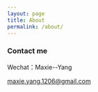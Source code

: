 ```yaml
---
layout: page
title: About
permalink: /about/
---
```








### Contact me
Wechat：Maxie--Yang

[maxie.yang.1206@gmail.com](mailto:maxie.yang.1206@gmail.com)

